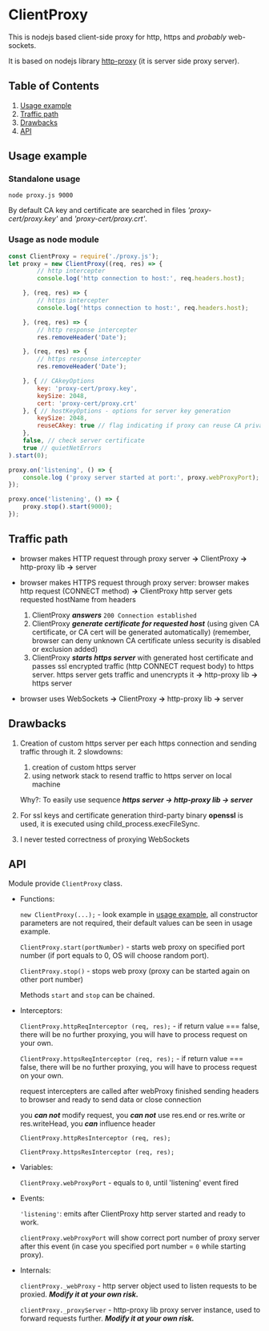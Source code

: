 # ClientProxy

This is nodejs based client-side proxy for http, https and *probably* web-sockets.

It is based on nodejs library [http-proxy](https://www.npmjs.com/package/http-proxy) (it is server side proxy server).

## Table of Contents

1. [Usage example](#usage)
1. [Traffic path](#traffic-path)
1. [Drawbacks](#drawbacks)
1. [API](#api)

## Usage example

### Standalone usage

```
node proxy.js 9000
```

By default CA key and certificate are searched in files *'proxy-cert/proxy.key'* and *'proxy-cert/proxy.crt'*.

### Usage as node module

``` JavaScript
const ClientProxy = require('./proxy.js');
let proxy = new ClientProxy((req, res) => {
        // http intercepter
        console.log('http connection to host:', req.headers.host);

    }, (req, res) => {
        // https intercepter
        console.log('https connection to host:', req.headers.host);

    }, (req, res) => {
        // http response intercepter
        res.removeHeader('Date');

    }, (req, res) => {
        // https response intercepter
        res.removeHeader('Date');

    }, { // CAkeyOptions
        key: 'proxy-cert/proxy.key',
        keySize: 2048,
        cert: 'proxy-cert/proxy.crt'
    }, { // hostKeyOptions - options for server key generation
        keySize: 2048,
        reuseCAkey: true // flag indicating if proxy can reuse CA private key as server key
    },
    false, // check server certificate
    true // quietNetErrors
).start(0);

proxy.on('listening', () => {
    console.log ('proxy server started at port:', proxy.webProxyPort);
});

proxy.once('listening', () => {
    proxy.stop().start(9000);
});
```

## Traffic path

* browser makes HTTP request through proxy server **->** ClientProxy **->** http-proxy lib **->** server

* browser makes HTTPS request through proxy server:
    browser makes http request (CONNECT method) **->** ClientProxy http server gets requested hostName from headers
    1. ClientProxy ***answers*** `200 Connection established`
    1. ClientProxy ***generate certificate for requested host*** (using given CA certificate, or CA cert will be generated automatically)
        (remember, browser can deny unknown CA certificate unless security is disabled or exclusion added)
    1. ClientProxy ***starts https server*** with generated host certificate and passes ssl encrypted traffic (http CONNECT request body) to https server.
    https server gets traffic and unencrypts it **->** http-proxy lib **->** https server

* browser uses WebSockets **->** ClientProxy **->** http-proxy lib **->** server

## Drawbacks

1. Creation of custom https server per each https connection and sending traffic through it. 2 slowdowns:
    
    1. creation of custom https server
    2. using network stack to resend traffic to https server on local machine

    Why?: To easily use sequence ***https server -> http-proxy lib -> server***

1. For ssl keys and certificate generation third-party binary **openssl** is used, it is executed using child_process.execFileSync.

1. I never tested correctness of proxying WebSockets

## API

Module provide `ClientProxy` class.

* Functions:

    `new ClientProxy(...);` - look example in [usage example](#usage-as-node-module), all constructor parameters are not required, their default values can be seen in usage example.

    `ClientProxy.start(portNumber)` - starts web proxy on specified port number (if port equals to 0, OS will choose random port).

    `ClientProxy.stop()` - stops web proxy (proxy can be started again on other port number)
    
    Methods `start` and `stop` can be chained.

* Interceptors:

    `ClientProxy.httpReqInterceptor (req, res);` - if return value === false, there will be no further proxying, you will have to process request on your own.

    `ClientProxy.httpsReqInterceptor (req, res);` - if return value === false, there will be no further proxying, you will have to process request on your own.

    request intercepters are called after webProxy finished sending headers to browser and ready to send data or close connection

    you ***can not*** modify request, you ***can not*** use res.end or res.write or res.writeHead, you ***can*** influence header

    `ClientProxy.httpResInterceptor (req, res);`

    `ClientProxy.httpsResInterceptor (req, res);`

* Variables:

    `ClientProxy.webProxyPort` - equals to `0`, until 'listening' event fired

* Events:

    `'listening'`: emits after ClientProxy http server started and ready to work.

    `clientProxy.webProxyPort` will show correct port number of proxy server after this event (in case you specified port number = `0` while starting proxy).

* Internals:

    `clientProxy._webProxy` - http server object used to listen requests to be proxied. ***Modify it at your own risk.***

    `clientProxy._proxyServer` - http-proxy lib proxy server instance, used to forward requests further. ***Modify it at your own risk.***
